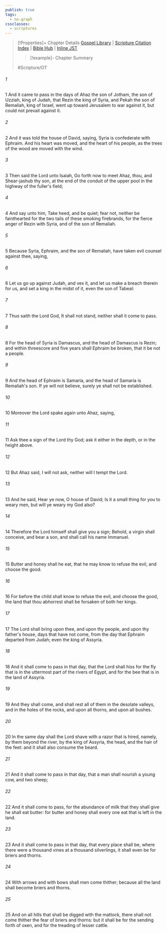 ```yaml
---
publish: true
tags:
  - no-graph
cssclasses:
  - scriptures
---
```

>[!Properties]+ Chapter Details
>[Gospel Library](https://churchofjesuschrist.org/study/scriptures/ot/isa/7?lang=eng)    |    [Scripture Citation Index](https://scriptures.byu.edu/#07b07::c07b07)    |    [Bible Hub](https://biblehub.com/isaiah/7.htm)    |    [Inline JST](https://scripturetoolbox.com/html/ic/Isaiah/7.html)
>>[!example]- Chapter Summary
>> 
> 
>
>#Scripture/OT
###### 1
1 And it came to pass in the days of Ahaz the son of Jotham, the son of Uzziah, king of Judah, that Rezin the king of Syria, and Pekah the son of Remaliah, king of Israel, went up toward Jerusalem to war against it, but could not prevail against it.
###### 2
2 And it was told the house of David, saying, Syria is confederate with Ephraim. And his heart was moved, and the heart of his people, as the trees of the wood are moved with the wind.
###### 3
3 Then said the Lord unto Isaiah, Go forth now to meet Ahaz, thou, and Shear-jashub thy son, at the end of the conduit of the upper pool in the highway of the fuller's field;
###### 4
4 And say unto him, Take heed, and be quiet; fear not, neither be fainthearted for the two tails of these smoking firebrands, for the fierce anger of Rezin with Syria, and of the son of Remaliah.
###### 5
5 Because Syria, Ephraim, and the son of Remaliah, have taken evil counsel against thee, saying,
###### 6
6 Let us go up against Judah, and vex it, and let us make a breach therein for us, and set a king in the midst of it, even the son of Tabeal:
###### 7
7 Thus saith the Lord God, It shall not stand, neither shall it come to pass.
###### 8
8 For the head of Syria is Damascus, and the head of Damascus is Rezin; and within threescore and five years shall Ephraim be broken, that it be not a people.
###### 9
9 And the head of Ephraim is Samaria, and the head of Samaria is Remaliah's son. If ye will not believe, surely ye shall not be established.
###### 10
10 Moreover the Lord spake again unto Ahaz, saying,
###### 11
11 Ask thee a sign of the Lord thy God; ask it either in the depth, or in the height above.
###### 12
12 But Ahaz said, I will not ask, neither will I tempt the Lord.
###### 13
13 And he said, Hear ye now, O house of David; Is it a small thing for you to weary men, but will ye weary my God also?
###### 14
14 Therefore the Lord himself shall give you a sign; Behold, a virgin shall conceive, and bear a son, and shall call his name Immanuel.
###### 15
15 Butter and honey shall he eat, that he may know to refuse the evil, and choose the good.
###### 16
16 For before the child shall know to refuse the evil, and choose the good, the land that thou abhorrest shall be forsaken of both her kings.
###### 17
17 The Lord shall bring upon thee, and upon thy people, and upon thy father's house, days that have not come, from the day that Ephraim departed from Judah; even the king of Assyria.
###### 18
18 And it shall come to pass in that day, that the Lord shall hiss for the fly that is in the uttermost part of the rivers of Egypt, and for the bee that is in the land of Assyria.
###### 19
19 And they shall come, and shall rest all of them in the desolate valleys, and in the holes of the rocks, and upon all thorns, and upon all bushes.
###### 20
20 In the same day shall the Lord shave with a razor that is hired, namely, by them beyond the river, by the king of Assyria, the head, and the hair of the feet: and it shall also consume the beard.
###### 21
21 And it shall come to pass in that day, that a man shall nourish a young cow, and two sheep;
###### 22
22 And it shall come to pass, for the abundance of milk that they shall give he shall eat butter: for butter and honey shall every one eat that is left in the land.
###### 23
23 And it shall come to pass in that day, that every place shall be, where there were a thousand vines at a thousand silverlings, it shall even be for briers and thorns.
###### 24
24 With arrows and with bows shall men come thither; because all the land shall become briers and thorns.
###### 25
25 And on all hills that shall be digged with the mattock, there shall not come thither the fear of briers and thorns: but it shall be for the sending forth of oxen, and for the treading of lesser cattle.
